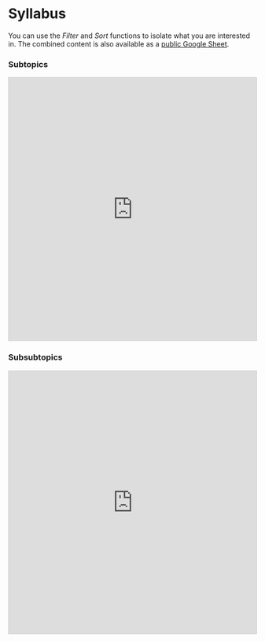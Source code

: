 # Syllabus

You can use the *Filter* and *Sort* functions to isolate what you are interested in. The combined content is also available as a [public Google Sheet](https://docs.google.com/spreadsheets/d/1PSq1i1GN4nzsgtyQxd9-HeMe9TKN5AX3osdE8KoAZpU/edit?pli=1#gid=0).

### Subtopics

<iframe class="airtable-embed" src="https://airtable.com/embed/shrFi7evwtyD7Gbfe?backgroundColor=blue&layout=card&viewControls=on" frameborder="0" onmousewheel="" width="100%" height="533" style="background: transparent; border: 1px solid #ccc;"></iframe>

### Subsubtopics

<iframe class="airtable-embed" src="https://airtable.com/embed/shrYFyvck4t7fij3P?backgroundColor=blue&viewControls=on" frameborder="0" onmousewheel="" width="100%" height="533" style="background: transparent; border: 1px solid #ccc;"></iframe>